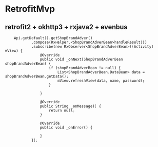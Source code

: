 # RetrofitMvp
## retrofit2 + okhttp3 + rxjava2 + evenbus

        Api.getDefault().getShopBrandAdver()
                .compose(RxHelper.<ShopBrandAdverBean>handleResult())
                .subscribe(new RxObserver<ShopBrandAdverBean>((Activity) mView) {
                    @Override
                    public void _onNext(ShopBrandAdverBean shopBrandAdverBean) {
                        if (shopBrandAdverBean != null) {
                            List<ShopBrandAdverBean.DataBean> data = shopBrandAdverBean.getData();
                            mView.refreshView(data, name, password);
                        }

                    }

                    @Override
                    public String _onMessage() {
                        return null;
                    }

                    @Override
                    public void _onError() {

                    }
                });
